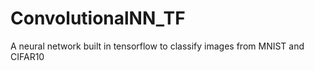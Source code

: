 # ConvolutionalNN_TF
A neural network built in tensorflow to classify images from MNIST and CIFAR10

